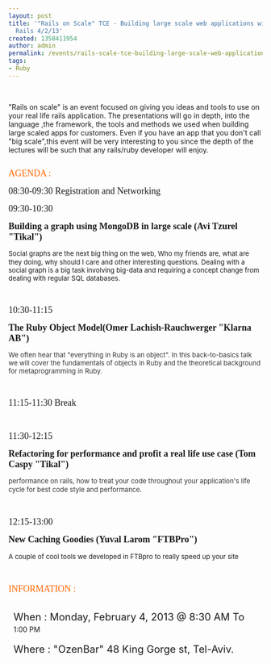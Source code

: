 ```yaml
---
layout: post
title: '"Rails on Scale" TCE - Building large scale web applications with Ruby on
  Rails 4/2/13'
created: 1358411954
author: admin
permalink: /events/rails-scale-tce-building-large-scale-web-applications-ruby-rails-4213
tags:
- Ruby
---
```

<p>&nbsp;</p>
<p>&quot;Rails on scale&quot; is an event focused on giving you ideas and tools to use on your real life rails application. The presentations will go in depth, into the language ,the framework, the tools and methods we used when building large scaled apps for customers. Even if you have an app that you don&#39;t call &quot;big scale&quot;,this event will be very interesting to you since the depth of the lectures will be such that any rails/ruby developer will enjoy.&nbsp;</p>
<p><strong style="font-family: Verdana; font-size: x-large;"><a href="http://meetup.tikalk.com/events/97046132/"><img alt="" src="http://www.tikalk.com/files/upload/1/meetup_0.png" /></a></strong></p>
<p><span style="color: rgb(255, 102, 0);"><span style="font-size: large;"><span style="font-family: Verdana;">AGENDA :</span></span></span></p>
<p><span style="font-family: Verdana;"><span style="font-size: large;">08:30-09:30 Registration and Networking</span></span></p>
<p><span style="font-family: Verdana;"><span style="font-size: large;">09:30-10:30 </span></span></p>
<p><span style="font-family: Verdana;"><span style="font-size: large;"><strong>Building a graph using MongoDB in large scale (Avi Tzurel &quot;Tikal&quot;)</strong></span></span></p>
<p><span style="font-size: small;">Social graphs are the next big thing on the web, Who my friends are, what are they doing, why should I care and other interesting questions.</span>&nbsp;<span style="font-size: small;">Dealing with a social graph is a big task involving big-data and requiring a concept change from dealing with regular SQL databases.</span></p>
<p>&nbsp;</p>
<p><span style="font-family: Verdana;"><span style="font-size: large;">10:30-11:15 </span></span></p>
<p><span style="font-family: Verdana;"><span style="font-size: large;"><strong>The Ruby Object Model(Omer Lachish-Rauchwerger &quot;Klarna AB&quot;)</strong></span></span></p>
<p><span style="color: rgb(51, 51, 51); font-size: small;">We often hear that &quot;everything in Ruby is an object&quot;. In this back-to-basics talk we will cover the fundamentals of objects in Ruby and the theoretical background for metaprogramming in Ruby.</span></p>
<p>&nbsp;</p>
<p><span style="font-family: Verdana;"><span style="font-size: large;">11:15-11:30 Break</span></span></p>
<p>&nbsp;</p>
<p><span style="font-family: Verdana;"><span style="font-size: large;">11:30-12:15 </span></span></p>
<p><span style="font-family: Verdana;"><span style="font-size: large;"><strong>Refactoring for performance and profit a real life use case (Tom Caspy &quot;Tikal&quot;) </strong></span></span></p>
<p><span style="color: rgb(51, 51, 51); font-size: small;">performance on rails, how to treat your code throughout your application&#39;s life cycle for best code style and performance</span><em style="color: rgb(51, 51, 51); font-size: medium; font-family: Verdana;">.</em></p>
<p>&nbsp;</p>
<p><span style="font-family: Verdana;"><span style="font-size: large;">12:15-13:00 </span></span></p>
<p><font face="Verdana" size="4"><b>New Caching Goodies</b></font><strong style="font-family: Verdana;"><span style="font-size: large;"> (Yuval Larom &quot;FTBPro&quot;)</span></strong></p>
<p><span style="font-size: small;">A couple of cool tools we developed in FTBpro to really speed up your site</span><em style="color: rgb(51, 51, 51); font-size: medium;"><span style="font-family: Verdana;">&nbsp;</span></em></p>
<p>&nbsp;</p>
<p><span style="font-size: large;"><span style="color: rgb(255, 102, 0);"><span style="font-family: Verdana;">INFORMATION :</span></span></span></p>
<div class="figureset">
	<div class="clearfix figureset-description" id="event-when-display" style="display: table-cell; vertical-align: top; width: auto; padding-left: 10px; text-transform: capitalize;">
		<p class="headline" style="margin-bottom: 0.25em; font-family: inherit; font-size: 20px; line-height: 22px;">When : Monday, February 4, 2013 @&nbsp;8:30 AM To&nbsp;</p>
		<time id="event-end-time" style="display: inline; font-family: inherit;">
			1:00 PM</time>
	</div>
</div>
<div class="figureset">
	<div class="clearfix figureset-description" id="event-where-display" itemprop="location" itemscope="" itemtype="http://schema.org/Place" style="display: table-cell; vertical-align: top; width: auto; padding-left: 10px;">
		<p class="headline" itemprop="name" style="margin-bottom: 0.25em; font-family: inherit; font-size: 20px; line-height: 22px;">Where : &quot;OzenBar&quot; 48 King Gorge st, Tel-Aviv.<span style="line-height: 21px; color: rgb(136, 136, 136); font-family: inherit;">&nbsp;</span></p>
	</div>
</div>
<p>&nbsp;</p>
